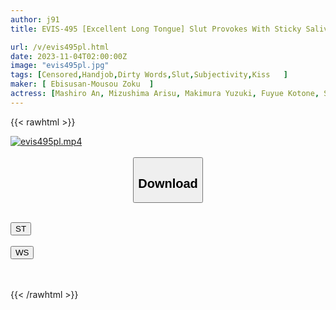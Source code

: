 ```yaml
---
author: j91
title: EVIS-495 [Excellent Long Tongue] Slut Provokes With Sticky Saliva

url: /v/evis495pl.html
date: 2023-11-04T02:00:00Z
image: "evis495pl.jpg"
tags: [Censored,Handjob,Dirty Words,Slut,Subjectivity,Kiss	 ]
maker: [ Ebisusan-Mousou Zoku  ]
actress: [Mashiro An, Mizushima Arisu, Makimura Yuzuki, Fuyue Kotone, Saeki Yumika ]
---
```



{{< rawhtml >}}

<div class="video" data-videoid="x9m9kAj40WikMKl">
    <a href="javascript:;">
        <img src="https://my.j91.asia/v/evis495pl.jpg" width="WIDTH" height="HEIGHT" alt="evis495pl.mp4" loading="lazy">
    </a>
</div>

<script type="text/javascript" src="https://j91.asia/asset/on-demand-st.js"></script>

<br>
  <link rel="stylesheet" href="https://j91.asia/asset/bs5.css">
  
  <center>
  <button class="btn btn-primary" type="button" data-bs-toggle="collapse" data-bs-target=".multi-collapse" aria-expanded="false" aria-controls="multiCollapseExample1 multiCollapseExample2"><h2>Download</h2></button></center>
</p>
<div class="row">
  <div class="col">
    <div class="collapse multi-collapse" id="multiCollapseExample1">
      <div class="card card-body">
	      	      <br>
<div class="buttons">  
<a href="https://streamtape.to/v/x9m9kAj40WikMKl"><button class="btn-hover color-3"><i class="fa fa-download"></i> ST</button></a></div>
    </div>
  </div>
</div>
  <div class="col">
    <div class="collapse multi-collapse" id="multiCollapseExample2">
      <div class="card card-body">
	      <br>
<div class="buttons">
    <a href="https://wolfstream.tv/voqvu0ci3hb9"><button class="btn-hover color-9"><i class="fa fa-download"></i> WS</button></a></div>
<br><br>
      </div>
    </div>
  </div>
</div>

{{< /rawhtml >}}
